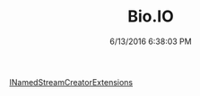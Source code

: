 ﻿---
title: Bio.IO
date: 6/13/2016 6:38:03 PM
---

[INamedStreamCreatorExtensions](T-Bio.IO.INamedStreamCreatorExtensions.html)
